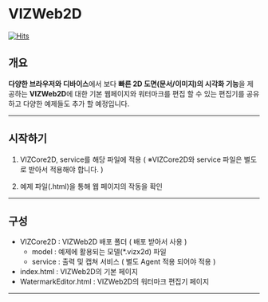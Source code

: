 # VIZWeb2D

[![Hits](https://hits.seeyoufarm.com/api/count/incr/badge.svg?url=https%3A%2F%2Fgithub.com%2Fsofthills3d%2FVIZWeb2D&count_bg=%2379C83D&title_bg=%23555555&icon=&icon_color=%23E7E7E7&title=hits&edge_flat=false)](https://hits.seeyoufarm.com)

## 개요
**다양한 브라우저와 디바이스**에서 보다 **빠른 2D 도면(문서/이미지)의 시각화 기능**을 제공하는 **VIZWeb2D**에 대한 기본 웹페이지와 워터마크를 편집 할 수 있는 편집기를 공유 하고 다양한 예제들도 추가 할 예정입니다.

---
## 시작하기 
1. VIZCore2D, service를 해당 파일에 적용 ( ※VIZCore2D와 service 파일은 별도로 받아서 적용해야 합니다. )

2. 예제 파일(.html)을 통해 웹 페이지의 작동을 확인
---
## 구성
+  VIZCore2D : VIZWeb2D 배포 폴더 ( 배포 받아서 사용 )
    - model : 예제에 활용되는 모델(*.vizx2d) 파일
    - service : 출력 및 캡쳐 서비스 ( 별도 Agent 적용 되어야 적용 ) 
+  index.html : VIZWeb2D의 기본 페이지
+  WatermarkEditor.html : VIZWeb2D의 워터마크 편집기 페이지

---

